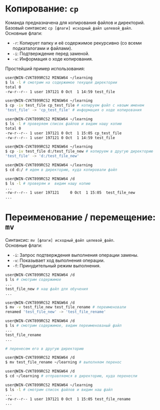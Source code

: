 # Копирование: `cp`
Команда предназначена для копирования файлов и директорий.  
Базовый синтаксис ```cp [флаги] исходный_файл целевой_файл```.  
Основные флаги:  
- `-r`: Копирует папку и её содержимое рекурсивно (со всеми подкаталогами и файлами).  
- `-i`: Подтверждение перед заменой.  
- `-v`: Информация о ходе копирования.  

Простейший пример использования:  
```bash
user@WIN-CVKT899RCS2 MINGW64 ~/learning
$ ls -l # смотрим на содержимое текущей директории
total 0
-rw-r--r-- 1 user 197121 0 Oct  1 14:59 test_file

user@WIN-CVKT899RCS2 MINGW64 ~/learning
$ cp -iv test_file cp_test_file # копируем файл с нвоым именем
'test_file' -> 'cp_test_file' # информация о ходе копирования

user@WIN-CVKT899RCS2 MINGW64 ~/learning
$ ls -l # проверяем список файлов и видим нашу копию
total 0
-rw-r--r-- 1 user 197121 0 Oct  1 15:05 cp_test_file
-rw-r--r-- 1 user 197121 0 Oct  1 14:59 test_file

user@WIN-CVKT899RCS2 MINGW64 ~/learning
$ cp -iv test_file d:/test_file_new # копируем в другую директорию
'test_file' -> 'd:/test_file_new'

user@WIN-CVKT899RCS2 MINGW64 ~/learning
$ cd d:/ # идем в директорию, куда копировали файл

user@WIN-CVKT899RCS2 MINGW64 /d
$ ls -l # проверям и  видим нашу копию
...
-rw-r--r-- 1 user 197121     0 Oct  1 15:05  test_file_new
...
```
# Переименование / перемещение: `mv`
Синтаксис: ```mv [флаги] исходный_файл целевой_файл```.  
Основные флаги:  
- `-i`: Запрос подтверждения выполнения операции замены.    
- `-v`: Показывает ход выполнения операции.   
- `-f`: Принудительный режим выполнения.   
```bash
user@WIN-CVKT899RCS2 MINGW64 /d
$ ls # смотрим содержимое
...
test_file_new # наш файл для обучения
...

user@WIN-CVKT899RCS2 MINGW64 /d
$ mv -v test_file_new test_file_rename # переименовали
renamed 'test_file_new' -> 'test_file_rename' 

user@WIN-CVKT899RCS2 MINGW64 /d
$ ls # смотрим содержимое, видим переименованый файл
...
test_file_rename
...

# перенесем его в другую директорию

user@WIN-CVKT899RCS2 MINGW64 /d
$ mv test_file_rename ~/learning # выполняем перенос

user@WIN-CVKT899RCS2 MINGW64 /d
$ cd ~/learning # отправляемся в директорию, куда перенесли

user@WIN-CVKT899RCS2 MINGW64 ~/learning
$ ls -l # смотрим список файлов и видим наш файл
...
-rw-r--r-- 1 user 197121 0 Oct  1 15:05 test_file_rename
...
```